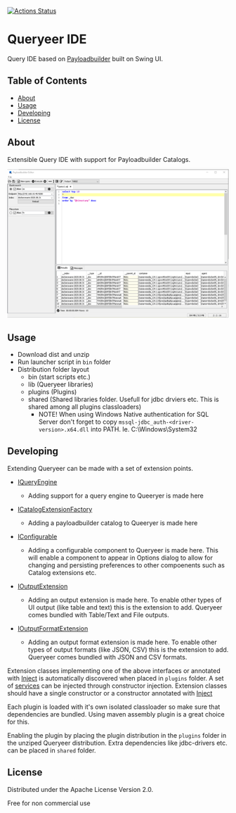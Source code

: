 [![Actions Status](https://github.com/kuseman/queryeer/workflows/Java%20CI%20with%20Maven/badge.svg)](https://github.com/kuseman/queryeer/actions)

# Queryeer IDE

Query IDE based on [Payloadbuilder](https://github.com/kuseman/payloadbuilder) built on Swing UI.

## Table of Contents

* [About](#about)
* [Usage](#usage)
* [Developing](#developing)
* [License](#license)

## About

Extensible Query IDE with support for Payloadbuilder Catalogs.

![Queryeer](/documentation/queryeer.png?raw=true "Queryeer")

## Usage

- Download dist and unzip
- Run launcher script in `bin` folder
- Distribution folder layout
  - bin  (start scripts etc.)
  - lib (Queryeer libraries)
  - plugins (Plugins)
  - shared (Shared libraries folder. Usefull for jdbc drviers etc. This is shared among all plugins classloaders)
    - NOTE! When using Windows Native authentication for SQL Server don't forget to copy `mssql-jdbc_auth-<driver-version>.x64.dll` into PATH. Ie. C:\Windows\System32

## Developing

Extending Queryeer can be made with a set of extension points.

  - [IQueryEngine](https://github.com/kuseman/queryeer/tree/master/queryeer-api/src/main/java/com/queryeer/api/extensions/engine/IQueryEngine.java)
    - Adding support for a query engine to Queeryer is made here

  - [ICatalogExtensionFactory](https://github.com/kuseman/queryeer/tree/master/queryeer-api/src/main/java/com/queryeer/api/extensions/payloadbuilder/ICatalogExtensionFactory.java)
    - Adding a payloadbuilder catalog to Queeryer is made here

   - [IConfigurable](https://github.com/kuseman/queryeer/tree/master/queryeer-api/src/main/java/com/queryeer/api/extensions/IConfigurable.java)
     - Adding a configurable component to Queryeer is made here. This will enable a component to appear in Options dialog to allow for changing and persisting preferences to other compoenents such as Catalog extensions etc.

   - [IOutputExtension](https://github.com/kuseman/queryeer/tree/master/queryeer-api/src/main/java/com/queryeer/api/extensions/output/IOutputExtension.java)
     - Adding an output extension is made here. To enable other types of UI output (like table and text) this is the extension to add. Queryeer comes bundled with Table/Text and File outputs.

   - [IOutputFormatExtension](https://github.com/kuseman/queryeer/tree/master/queryeer-api/src/main/java/com/queryeer/api/extensions/output/IOutputFormatExtension.java)
     - Adding an output format extension is made here. To enable other types of output formats (like JSON, CSV) this is the extension to add. Queryeer comes bundled with JSON and CSV formats.

Extension classes implementing one of the above interfaces or annotated with [Inject](https://github.com/kuseman/queryeer/tree/master/queryeer-api/src/main/java/com/queryeer/api/extensions/Inject.java) is automatically discovered when placed in `plugins` folder. A set of [services](https://github.com/kuseman/queryeer/tree/master/queryeer-api/src/main/java/com/queryeer/api/service) can be injected through constructor injection. Extension classes should have a single constructor or a constructor annotated with  [Inject](https://github.com/kuseman/queryeer/tree/master/queryeer-api/src/main/java/com/queryeer/api/extensions/Inject.java)

Each plugin is loaded with it's own isolated classloader so make sure that dependencies are bundled. Using maven assembly plugin is a great choice for this.

Enabling the plugin by placing the plugin distribution in the `plugins` folder in the unziped Queryeer distribution.
Extra dependencies like jdbc-drivers etc. can be placed in `shared` folder. 

## License

Distributed under the Apache License Version 2.0.

Free for non commercial use
